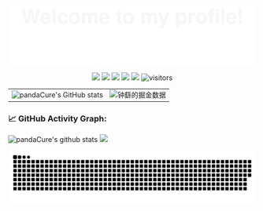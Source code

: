 ![](assets/Bottom_up.svg)

<!--   my-icons -->
<p align="center">
    <a href="https://github.com/pandaCure/pandaCure"><img src="https://img.shields.io/badge/status-updating-brightgreen.svg"></a>
    <a href="https://github.com/facebook/react"><img src="https://img.shields.io/badge/React-18-blue.svg"></a>
    <a href="https://github.com/pandaCure/pandaCure/graphs/contributors"><img src="https://img.shields.io/github/contributors/pandaCure/pandaCure?color=blue"></a>
    <a href="https://github.com/pandaCure/pandaCure/stargazers"><img src="https://img.shields.io/github/stars/pandaCure/pandaCure.svg?logo=github"></a>
    <a href="https://github.com/pandaCure/pandaCure/network/members"><img src="https://img.shields.io/github/forks/pandaCure/pandaCure.svg?color=blue&logo=github"></a>
    <img src="https://visitor-badge.laobi.icu/badge?page_id=pandaCure.pandaCure" alt="visitors"/>   
</p>

<table border=0>
  <tr>
    <td><img src="https://github-readme-stats.vercel.app/api?username=pandaCure&show_icons=true&count_private=true&theme=vue-light&hide_border=true" alt="pandaCure's GitHub stats" style="zoom:100%;" align="left"/></td>
    <td><img src="https://4sdvg7tqbv.us.aircode.run/juejin?uid=3913917124864958&hide_border=true" alt="钟繇的掘金数据" style="zoom:100%;" align="left"/></td>
  </tr>
</table>

<!--   GitHub stats graph -->
### 📈 GitHub Activity Graph:
![pandaCure's github stats](https://github-readme-stats.vercel.app/api/top-langs/?username=pandaCure&theme=vue-light)
<img src="https://github-readme-streak-stats.herokuapp.com/?user=pandaCure"></img>

![pandaCure's github activity graph](https://raw.githubusercontent.com/pandaCure/pandaCure/output/github-contribution-grid-snake.svg)
